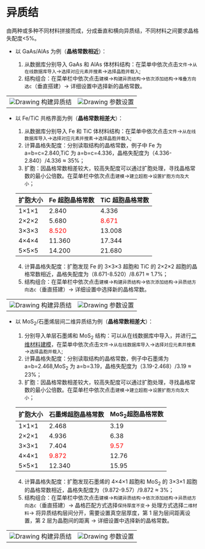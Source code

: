 # 异质结

由两种或多种不同材料拼接而成，分成垂直和横向异质结，不同材料之间要求晶格失配度<5%。

- 以 GaAs/AlAs 为例（**晶格常数相近**）：

  1. 从数据库分别导入 GaAs 和 AlAs 体材料结构：在菜单中依次点击`文件`→`从在线数据库导入`→`选择对应元素并搜素`→`选择晶胞并载入`;
  2. 结构组合：在菜单栏中依次点击`建模`→`构建异质结构`→`依次添加结构`→`堆叠方向选c`（垂直搭建）→ 详细设置中选择新的晶格常数。

<table><tr>
    <td> 
        <center>
            <img src={require('./nested/qstudio_example_hetero1.png').default} alt="Drawing" />
            <font>构建异质结</font>
        </center>
    </td>
    <td> 
        <center>
            <img src={require('./nested/qstudio_example_hetero2.png').default} alt="Drawing" />
            <font>参数设置</font>
        </center>
    </td>
</tr></table>

- 以 Fe/TiC 共格界面为例（**晶格常数相差大**）：

  1. 从数据库分别导入 Fe 和 TiC 体材料结构：在菜单中依次点击`文件`→`从在线数据库导入`→`选择对应元素并搜素`→`选择晶胞并载入`;
  2. 计算晶格失配度：分别读取结构的晶格常数，例子中 Fe 为 a=b=c=2.840,TiC 为 a=b=c=4.336，晶格失配度为（4.336-2.840）/4.336 ≈ 35%；
  3. 扩胞：因晶格常数相差较大，较高失配度可以通过扩胞处理，寻找晶格常数的最小公倍数。在菜单栏中依次点击`建模`→`建立超胞`→`设置扩胞方向及大小`；

  | 扩胞大小 | Fe 超胞晶格常数                | TiC 超胞晶格常数               |
  | -------- | ------------------------------ | ------------------------------ |
  | 1×1×1    | 2.840                          | 4.336                          |
  | 2×2×2    | 5.680                          | <font color='red'>8.671</font> |
  | 3×3×3    | <font color='red'>8.520</font> | 13.008                         |
  | 4×4×4    | 11.360                         | 17.344                         |
  | 5×5×5    | 14.200                         | 21.680                         |

  4. 计算晶格失配度：扩胞发现 Fe 的 3×3×3 超胞和 TiC 的 2×2×2 超胞的晶格常数相近，晶格失配度为（8.671-8.520）/8.671 ≈ 1.7%；
  5. 结构组合：在菜单栏中依次点击`建模`→`构建异质结构`→`依次添加结构`→`异质结方向选c`（垂直搭建）→ 详细设置中选择新的晶格常数。

<table><tr>
    <td> 
        <center>
            <img src={require('./nested/qstudio_example_hetero3.png').default} alt="Drawing" />
            <font>构建异质结</font>
        </center>
    </td>
    <td> 
        <center>
            <img src={require('./nested/qstudio_example_hetero4.png').default} alt="Drawing" />
            <font>参数设置</font>
        </center>
    </td>
</tr></table>

- 以 MoS<sub>2</sub>/石墨烯层间二维异质结为例（**晶格常数相差大**）：

  1. 分别导入单层石墨烯和 MoS<sub>2</sub> 结构：可以从在线数据库中导入，并进行[二维材料建模](./qstudio_example_2d.md)，在菜单中依次点击`文件`→`从在线数据库导入`→`选择对应元素并搜素`→`选择晶胞并载入`;
  2. 计算晶格失配度：分别读取结构的晶格常数，例子中石墨烯为 a=b=2.468,MoS<sub>2</sub> 为 a=b=3.19，晶格失配度为（3.19-2.468）/3.19 ≈ 23%；
  3. 扩胞：因晶格常数相差较大，较高失配度可以通过扩胞处理，寻找晶格常数的最小公倍数。在菜单栏中依次点击`建模`→`建立超胞`→`设置扩胞方向及大小`；

  | 扩胞大小 | 石墨烯超胞晶格常数             | MoS<sub>2</sub>超胞晶格常数   |
  | -------- | ------------------------------ | ----------------------------- |
  | 1×1×1    | 2.468                          | 3.19                          |
  | 2×2×1    | 4.936                          | 6.38                          |
  | 3×3×1    | 7.404                          | <font color='red'>9.57</font> |
  | 4×4×1    | <font color='red'>9.872</font> | 12.76                         |
  | 5×5×1    | 12.340                         | 15.95                         |

  4. 计算晶格失配度：扩胞发现石墨烯的 4×4×1 超胞和 MoS<sub>2</sub> 的 3×3×1 超胞的晶格常数相近，晶格失配度为（9.872-9.57）/9.872 ≈ 3%；
  5. 结构组合：在菜单栏中依次点击`建模`→`构建异质结构`→`依次添加结构`→`异质结方向选c`（垂直搭建）→ 晶格匹配方式选择`保持厚度不变`→ 处理方式选择`二维材料`→ 将异质结构层间分开，需要设置真空层厚度，第 1 层为层间距离设置，第 2 层为晶胞间的距离 → 详细设置中选择新的晶格常数。

<table><tr>
    <td> 
        <center>
            <img src={require('./nested/qstudio_example_hetero5.png').default} alt="Drawing" />
            <font>构建异质结</font>
        </center>
    </td>
    <td> 
        <center>
            <img src={require('./nested/qstudio_example_hetero6.png').default} alt="Drawing" />
            <font>参数设置</font>
        </center>
    </td>
</tr></table>

